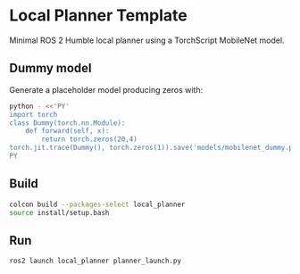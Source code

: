 # Local Planner Template

Minimal ROS 2 Humble local planner using a TorchScript MobileNet model.

## Dummy model

Generate a placeholder model producing zeros with:

```bash
python - <<'PY'
import torch
class Dummy(torch.nn.Module):
    def forward(self, x):
        return torch.zeros(20,4)
torch.jit.trace(Dummy(), torch.zeros(1)).save('models/mobilenet_dummy.pt')
PY
```

## Build

```bash
colcon build --packages-select local_planner
source install/setup.bash
```

## Run

```bash
ros2 launch local_planner planner_launch.py
```

